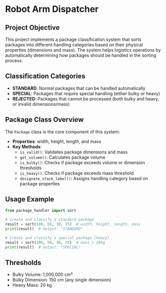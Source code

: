 # Robot Arm Dispatcher

## Project Objective
This project implements a package classification system that sorts packages into different handling categories based on their physical properties (dimensions and mass). The system helps logistics operations by automatically determining how packages should be handled in the sorting process.

## Classification Categories
- **STANDARD**: Normal packages that can be handled automatically
- **SPECIAL**: Packages that require special handling (either bulky or heavy)
- **REJECTED**: Packages that cannot be processed (both bulky and heavy, or invalid dimensions/mass)

## Package Class Overview
The `Package` class is the core component of this system:
- **Properties**: width, height, length, and mass
- **Key Methods**:
  - `is_valid()`: Validates package dimensions and mass
  - `get_volume()`: Calculates package volume
  - `is_bulky()`: Checks if package exceeds volume or dimension thresholds
  - `is_heavy()`: Checks if package exceeds mass threshold
  - `designate_stack_label()`: Assigns handling category based on package properties

## Usage Example
```python
from package_handler import sort

# Create and classify a standard package
result = sort(100, 50, 30, 15)  # width, height, length, mass
print(result)  # Output: "STANDARD"

# Create and classify a special package (heavy)
result = sort(100, 50, 30, 25)  # mass > 20kg
print(result)  # Output: "SPECIAL"
```

## Thresholds
- Bulky Volume: 1,000,000 cm³
- Bulky Dimension: 150 cm (any single dimension)
- Heavy Mass: 20 kg
